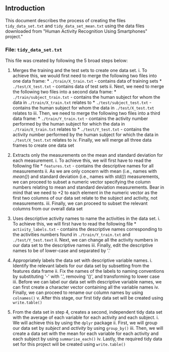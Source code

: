 ## Introduction
This document describes the process of creating the files `tidy_data_set.txt` and `tidy_data_set_mean.txt` using the data files downloaded from "Human Activity Recognition Using Smartphones" project."

### File: `tidy_data_set.txt`
This file was created by following the 5 broad steps below:
1. Merges the training and the test sets to create one data set.
    i. To achieve this, we would first need to merge the following two files into 
       one data frame:
        * `./train/X_train.txt` - contains data of training sets
        * `./test/X_test.txt` - contains data of test sets
    ii. Next, we need to merge the following two files into a second data frame:
        * `./train/subject_train.txt` - contains the human subject for whom the data in
          `./train/X_train.txt` relates to
        * `./test/subject_test.txt` - contains the human subject for whom the data in
          `./test/X_test.txt` relates to
    iii. Then, we need to merge the following two files into a third data frame:
        * `./train/Y_train.txt` - contains the activity number performed by the human
          subject for which the data in `./train/X_train.txt` relates to
        * `./test/Y_test.txt` - contains the activity number performed by the human
          subject for which the data in `./test/X_test.txt` relates to
    iv. Finally, we will merge all three data frames to create one data set
    
2. Extracts only the measurements on the mean and standard deviation for each 
measurement.
    i. To achieve this, we will first have to read the following file
        * `features.txt` - contains the descriptive names for all measurements
    ii. As we are only concern with mean (i.e., names with *mean()*) and standard
        deviation (i.e., names with *std()*) measurements, we can proceed to subset a
        numeric vector specifying the column numbers relating to mean and standard
        deviation measurements. Bear in mind that we need to +2 to each element in the
        numeric vector as the first two columns of our data set relate to the subject 
        and activity, not measurements.
    iii. Finally, we can proceed to subset the relevant columns from our overall data set
          
3. Uses descriptive activity names to name the activities in the data set.
    i. To achieve this, we will first have to read the following file
        * `activity_labels.txt` - contains the descriptive names corresponding to the
          activities numbers found in `./train/Y_train.txt` and `./test/Y_test.text`
    ii. Next, we can change all the activity numbers in our data set to the
        descriptive names
    iii. Finally, edit the descriptive names to be of lower-case and separated by '.'

4. Appropriately labels the data set with descriptive variable names.
    i. Identify the relevant labels for our data set by subsetting from the features
       data frame
    ii. Fix the names of the labels to naming conventions by substituting '-' with '.',
        removing '()', and transforming to lower case
    iii. Before we can label our data set with descriptive variable names, we can first
         create a character vector containing all the variable names
    iv. Finally, we can proceed to rename our column names by using `colnames()`
    v. After this stage, our first tidy data set will be created using `write.table()`

5. From the data set in step 4, creates a second, independent tidy data set with 
the average of each variable for each activity and each subject.
    i. We will achieve this by using the `dplyr` package
    ii. First, we will group our data set by *subject* and *activity* by using 
        `group_by()`
    iii. Then, we will create a data set with the mean for each variable for
         each activity and each subject by using `summarise_each()`
    iv. Lastly, the required tidy data set for this project will be created using
        `write.table()`